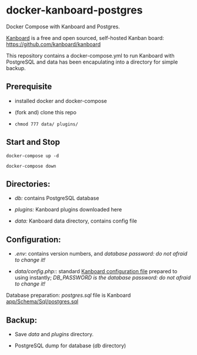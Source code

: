 # docker-kanboard-postgres

Docker Compose with Kanboard and Postgres.

[Kanboard](https://kanboard.net) is a free and open sourced, self-hosted Kanban board: https://github.com/kanboard/kanboard

This repository contains a docker-compose.yml to run Kanboard with PostgreSQL and data has been encapulating into a directory for simple backup.

## Prerequisite

* installed docker and docker-compose

* (fork and) clone this repo

* ```chmod 777 data/ plugins/```

## Start and Stop

    docker-compose up -d

    docker-compose down

## Directories:

* *db:* contains PostgreSQL database

* *plugins:* Kanboard plugins downloaded here

* *data:* Kanboard data directory, contains config file

## Configuration:

* *.env*: contains version numbers, and *database password: do not afraid to change it!*

* *data/config.php:*: standard [Kanboard configuration file](https://kanboard.net/documentation/config) prepared to using instantly; *DB_PASSWORD is the database password: do not afraid to change it!*

Database preparation: *postgres.sql* file is Kanboard [app/Schema/Sql/postgres.sql](https://kanboard.net/documentation/postgresql-configuration)

## Backup:

* Save *data* and *plugins* directory.

* PostgreSQL dump for database (*db* directory)
